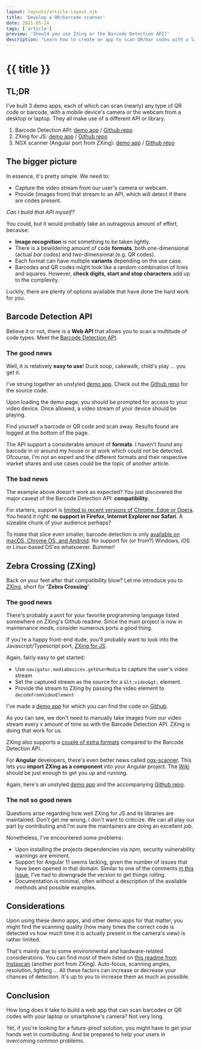 ```yaml
---
layout: layouts/article-layout.njk
title: 'Develop a QR/barcode scanner'
date: 2021-05-24
tags: ['article']
preview: 'Should you use ZXing or the Barcode Detection API?'
description: "Learn how to create an app to scan QR/bar codes with a laptop's webcam or smartphone's camera"
---
```


# {{ title }}

## TL;DR

I've built 3 demo apps, each of which can scan (nearly) any type of QR code or barcode, with a mobile device's camera or the webcam from a desktop or laptop. They all make use of a different API or library. 

1. Barcode Detection API: [demo app](https://heroic-pixie-920d9f.netlify.app/) / [Github repo](https://github.com/carlos-ds/scanner-barcode-detection-api)
2. ZXing for JS: [demo app](https://thriving-daifuku-76efc9.netlify.app/) / [Github repo](https://github.com/carlos-ds/scanner-zxing-js-browser)
3. NGX scanner (Angular port from ZXing): [demo app](https://moonlit-cassata-785f18.netlify.app/) / [Github repo](https://github.com/carlos-ds/zxing-js-ngx-scanner)

## The bigger picture

In essence, it's pretty simple. We need to:

* Capture the video stream from our user's camera or webcam.
* Provide (images from) that stream to an API, which will detect if there are codes present.

*Can I build that API myself?*

You could, but it would probably take an outrageous amount of effort, because:

- **Image recognition** is not something to be taken lightly.
- There is a bewildering amount of code **formats**, both one-dimensional (actual *bar* codes) and two-dimensional (e.g. QR codes). 
- Each format can have multiple **variants** depending on the use case.
- Barcodes and QR codes might look like a random combination of lines and squares. However, **check digits, start and stop characters** add up to the complexity.

Luckily, there are plenty of options available that have done the hard work for you.

## Barcode Detection API

Believe it or not, there is a **Web API** that allows you to scan a multitude of code types. Meet the [Barcode Detection API](https://developer.mozilla.org/en-US/docs/Web/API/Barcode_Detection_API).

### The good news

Well, it is relatively **easy to use**! Duck soup, cakewalk, child's play ... you get it. 

I've strung together an unstyled [demo app](https://heroic-pixie-920d9f.netlify.app/). Check out the [Github repo](https://github.com/carlos-ds/scanner-barcode-detection-api) for the source code.

Upon loading the demo page, you should be prompted for access to your video device. Once allowed, a video stream of your device should be playing. 

Find yourself a barcode or QR code and scan away. Results found are logged at the bottom of the page. 

The API support a considerable amount of **formats**. I haven't found any barcode in or around my house or at work which could not be detected. Ofcourse, I'm not an expert and the different formats and their respective market shares and use cases could be the topic of another article. 

### The bad news

The example above doesn't work as expected? You just discovered the major caveat of the Barcode Detection API: **compatibility**. 

For starters, support is [limited to recent versions of Chrome, Edge or Opera](https://developer.mozilla.org/en-US/docs/Web/API/Barcode_Detection_API#browser_compatibility). You heard it right: **no support in Firefox, Internet Explorer nor Safari**. A sizeable chunk of your audience perhaps?

To make that slice even smaller, barcode detection is only [available on macOS, Chrome OS, and Android](https://web.dev/shape-detection/). No support for (or from?) Windows, iOS or Linux-based OS'es whatsoever. Bummer!

## Zebra Crossing (ZXing)

Back on your feet after that compatibility blow? Let me introduce you to [ZXing](https://github.com/zxing/zxing), short for **'Zebra Crossing'**.

### The good news

There's probably a port for your favorite programming language listed somewhere on ZXing's Github readme. Since the main project is now in maintenance mode, consider numerous ports a good thing.

If you're a happy front-end dude, you'll probably want to look into the Javascript/Typescript port, [ZXing for JS](https://github.com/zxing-js). 

Again, fairly easy to get started:

* Use `navigator.mediaDevices.getUserMedia` to capture the user's video stream
* Set the captured stream as the source for a `&lt;video&gt;` element.
* Provide the stream to ZXing by passing the video element to `decodeFromVideoElement`

I've made a [demo app](https://thriving-daifuku-76efc9.netlify.app/) for which you can find the code on [Github](https://github.com/carlos-ds/scanner-zxing-js-browser).

As you can see, we don't need to manually take images from our video stream every x amount of time as with the Barcode Detection API. ZXing is doing that work for us. 

ZXing also supports a [couple of extra formats](https://github.com/zxing-js/library/blob/master/src/core/BarcodeFormat.ts) compared to the Barcode Detection API.

For **Angular** developers, there's even better news called [ngx-scanner](https://github.com/zxing-js/ngx-scanner). This lets you **import ZXing as a component** into your Angular project. The [Wiki](https://github.com/zxing-js/ngx-scanner/wiki/Getting-Started) should be just enough to get you up and running.

Again, here's an unstyled [demo app](https://moonlit-cassata-785f18.netlify.app/) and the accompanying [Github repo](https://github.com/carlos-ds/zxing-js-ngx-scanner). 

### The not so good news

Questions arise regarding how well ZXing for JS and its libraries are maintained. Don't get me wrong, I don't want to criticize. We can all play our part by contributing and I'm sure the maintainers are doing an excellent job. 

Nonetheless, I've encountered some problems:

* Upon installing the projects dependencies via npm, security vulnerability warnings are eminent.
* Support for Angular 11 seems lacking, given the number of issues that have been opened in that domain. Similar to one of the comments [in this issue](https://github.com/zxing-js/ngx-scanner/issues/399), I've had to downgrade the version to get things rolling.
* Documentation is minimal, often without a description of the available methods and possible examples.

## Considerations

Upon using these demo apps, and other demo apps for that matter, you might find the scanning quality (how many times the correct code is detected vs how much time it is actually present in the camera's view) is rather limited. 

That's mainly due to some environmental and hardware-related considerations. You can find most of them listed on [this readme from Instascan](https://github.com/schmich/instascan#performance) (another port from ZXing). Auto-focus, scanning angles, resolution, lighting ... All these factors can increase or decrease your chances of detection. It's up to you to increase them as much as possible.

## Conclusion

How long does it take to build a web app that can scan barcodes or QR codes with your laptop or smartphone's camera? Not very long. 

Yet, if you're looking for a future-proof solution, you might have to get your hands wet in contributing. And be prepared to help your users in overcoming common problems.
